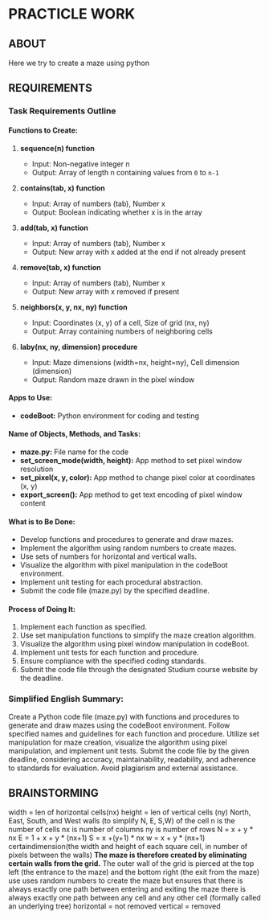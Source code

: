 #  PRACTICLE WORK

## ABOUT 
Here we try to create a maze using python

## REQUIREMENTS
### Task Requirements Outline

#### Functions to Create:
1. **sequence(n) function**
   - Input: Non-negative integer n
   - Output: Array of length n containing values from `0` to `n-1`
   
2. **contains(tab, x) function**
   - Input: Array of numbers (tab), Number x
   - Output: Boolean indicating whether x is in the array
   
3. **add(tab, x) function**
   - Input: Array of numbers (tab), Number x
   - Output: New array with x added at the end if not already present
   
4. **remove(tab, x) function**
   - Input: Array of numbers (tab), Number x
   - Output: New array with x removed if present
   
5. **neighbors(x, y, nx, ny) function**
   - Input: Coordinates (x, y) of a cell, Size of grid (nx, ny)
   - Output: Array containing numbers of neighboring cells

6. **laby(nx, ny, dimension) procedure**
   - Input: Maze dimensions (width=nx, height=ny), Cell dimension (dimension)
   - Output: Random maze drawn in the pixel window
   
#### Apps to Use:
- **codeBoot:** Python environment for coding and testing

#### Name of Objects, Methods, and Tasks:
- **maze.py:** File name for the code
- **set_screen_mode(width, height):** App method to set pixel window resolution
- **set_pixel(x, y, color):** App method to change pixel color at coordinates (x, y)
- **export_screen():** App method to get text encoding of pixel window content

#### What is to Be Done:
- Develop functions and procedures to generate and draw mazes.
- Implement the algorithm using random numbers to create mazes.
- Use sets of numbers for horizontal and vertical walls.
- Visualize the algorithm with pixel manipulation in the codeBoot environment.
- Implement unit testing for each procedural abstraction.
- Submit the code file (maze.py) by the specified deadline.

#### Process of Doing It:
1. Implement each function as specified.
2. Use set manipulation functions to simplify the maze creation algorithm.
3. Visualize the algorithm using pixel window manipulation in codeBoot.
4. Implement unit tests for each function and procedure.
5. Ensure compliance with the specified coding standards.
6. Submit the code file through the designated Studium course website by the deadline.

### Simplified English Summary:
Create a Python code file (maze.py) with functions and procedures to generate and draw mazes using the codeBoot environment. Follow specified names and guidelines for each function and procedure. Utilize set manipulation for maze creation, visualize the algorithm using pixel manipulation, and implement unit tests. Submit the code file by the given deadline, considering accuracy, maintainability, readability, and adherence to standards for evaluation. Avoid plagiarism and external assistance.

## BRAINSTORMING
width = len of horizontal cells(nx)
height =   len of vertical cells (ny)
North, East, South, and West walls (to simplify N, E, S,W) of the cell
n is the number of cells
nx is number of columns 
ny is number of rows
N = x + y * nx
E = 1 + x + y * (nx+1) 
S = x +(y+1) * nx
w = x + y * (nx+1)
certaindimension(the width and height of each square cell, in number of pixels between the
walls)
**The maze is therefore created by eliminating certain walls from the grid.**
 The outer wall of the grid is pierced at the top left (the entrance to the maze) and the bottom right (the exit from the maze)
use uses random numbers to create the maze but ensures that there is always exactly one path between entering and exiting the maze
there is always exactly one path between any cell and any other cell (formally
called an underlying tree)
horizontal = not removed
vertical = removed